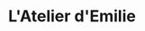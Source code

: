 ---
title: "L'Atelier d'Emilie"
url: /arles/latelier-demilie-rue-de-lhotel-de-ville/
shop: Raumausstattung
---